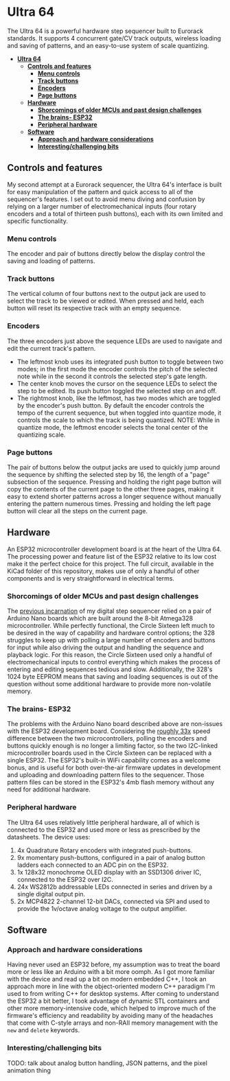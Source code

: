 # **Ultra 64**

The Ultra 64 is a powerful hardware step sequencer built to Eurorack standards. It supports 4 concurrent gate/CV track outputs, wireless loading and saving of patterns, and an easy-to-use system of scale quantizing.

- [**Ultra 64**](#ultra-64)
  - [**Controls and features**](#controls-and-features)
    - [**Menu controls**](#menu-controls)
    - [**Track buttons**](#track-buttons)
    - [**Encoders**](#encoders)
    - [**Page buttons**](#page-buttons)
  - [**Hardware**](#hardware)
    - [**Shorcomings of older MCUs and past design challenges**](#shorcomings-of-older-mcus-and-past-design-challenges)
    - [**The brains- ESP32**](#the-brains--esp32)
    - [**Peripheral hardware**](#peripheral-hardware)
  - [**Software**](#software)
    - [**Approach and hardware considerations**](#approach-and-hardware-considerations)
    - [**Interesting/challenging bits**](#interestingchallenging-bits)

## **Controls and features**

My second attempt at a Eurorack sequencer, the Ultra 64's interface is built for easy manipulation of the pattern and quick access to all of the sequencer's features. I set out to avoid menu diving and confusion by relying on a larger number of electromechanical inputs (four rotary encoders and a total of thirteen push buttons), each with its own limited and specific functionality.

### **Menu controls**

The encoder and pair of buttons directly below the display control the saving and loading of patterns.

### **Track buttons**

The vertical column of four buttons next to the output jack are used to select the track to be viewed or edited. When pressed and held, each button will reset its respective track with an empty sequence.

### **Encoders**

The three encoders just above the sequence LEDs are used to navigate and edit the current track's pattern.

- The leftmost knob uses its integrated push button to toggle between two modes; in the first mode the encoder controls the pitch of the selected note while in the second it controls the selected step's gate length.
- The center knob moves the cursor on the sequence LEDs to select the step to be edited. Its push button toggled the selected step on and off.
- The rightmost knob, like the leftmost, has two modes which are toggled by the encoder's push button. By default the encoder controls the tempo of the current sequence, but when toggled into quantize mode, it controls the scale to which the track is being quantized. NOTE: While in quantize mode, the leftmost encoder selects the tonal center of the quantizing scale.
  
### **Page buttons**

The pair of buttons below the output jacks are used to quickly jump around the sequence by shifting the selected step by 16, the length of a "page" subsection of the sequence. Pressing and holding the right page button will copy the contents of the current page to the other three pages, making it easy to extend shorter patterns across a longer sequence without manually entering the pattern numerous times. Pressing and holding the left page button will clear all the steps on the current page.

## **Hardware**

An ESP32 microcontroller development board is at the heart of the Ultra 64. The processing power and feature list of the ESP32 relative to its low cost make it the perfect choice for this project. The full circuit, available in the KiCad folder of this repository, makes use of only a handful of other components and is very straightforward in electrical terms.

### **Shorcomings of older MCUs and past design challenges**

 The [previous incarnation](https://github.com/hsetlik/CircleSixteen) of my digital step sequencer relied on a pair of Arduino Nano boards which are built around the 8-bit Atmega328 microcontroller. While perfectly functional, the Circle Sixteen left much to be desired in the way of capability and hardware control options; the 328 struggles to keep up with polling a large number of encoders and buttons for input while also driving the output and handling the sequence and playback logic. For this reason, the Circle Sixteen used only a handful of electromechanical inputs to control everything which makes the process of entering and editing sequences tedious and slow. Additionally, the 328's 1024 byte EEPROM means that saving and loading sequences is out of the question without some additional hardware to provide more non-volatile memory.

### **The brains- ESP32**

The problems with the Arduino Nano board described above are non-issues with the ESP32 development board. Considering the [roughly 33x](https://www.makerguides.com/esp32-vs-arduino-speed-comparison/) speed difference between the two microcontrollers, polling the encoders and buttons quickly enough is no longer a limiting factor, so the two I2C-linked microcontroller boards used in the Circle Sixteen can be replaced with a single ESP32. The ESP32's built-in WiFi capability comes as a welcome bonus, and is useful for both over-the-air firmware updates in development and uploading and downloading pattern files to the sequencer. Those pattern files can be stored in the ESP32's 4mb flash memory without any need for additional hardware.

### **Peripheral hardware**

The Ultra 64 uses relatively little peripheral hardware, all of which is connected to the ESP32 and used more or less as prescribed by the datasheets. The device uses:

1. 4x Quadrature Rotary encoders with integrated push-buttons.
2. 9x momentary push-buttons, configured in a pair of analog button ladders each connected to an ADC pin on the ESP32.
3. 1x 128x32 monochrome OLED display with an SSD1306 driver IC, connected to the ESP32 over I2C.
4. 24x WS2812b addressable LEDs connected in series and driven by a single digital output pin.
5. 2x MCP4822 2-channel 12-bit DACs, connected via SPI and used to provide the 1v/octave analog voltage to the output amplifier.

## **Software**

### **Approach and hardware considerations**

Having never used an ESP32 before, my assumption was to treat the board more or less like an Arduino with a bit more oomph. As I got more familiar with the device and read up a bit on modern embedded C++, I took an approach more in line with the object-oriented modern C++ paradigm I'm used to from writing C++ for desktop systems. After coming to understand the ESP32 a bit better, I took advantage of dynamic STL containers and other more memory-intensive code, which helped to improve much of the firmware's efficiency and readability by avoiding many of the headaches that come with C-style arrays and non-RAII memory management with the `new` and `delete` keywords.

### **Interesting/challenging bits**

TODO: talk about analog button handling, JSON patterns, and the pixel animation thing
